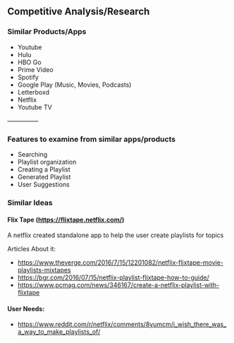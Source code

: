 ## Competitive Analysis/Research

### Similar Products/Apps
- Youtube
- Hulu
- HBO Go
- Prime Video
- Spotify
- Google Play (Music, Movies, Podcasts)
- Letterboxd
- Netflix 
- Youtube TV

––––––––––

### Features to examine from similar apps/products
- Searching
- Playlist organization
- Creating a Playlist
- Generated Playlist
- User Suggestions



### Similar Ideas
#### Flix Tape (https://flixtape.netflix.com/)
A netflix created standalone app to help the user create playlists for topics

Articles About it:
- https://www.theverge.com/2016/7/15/12201082/netflix-flixtape-movie-playlists-mixtapes
- https://bgr.com/2016/07/15/netflix-playlist-flixtape-how-to-guide/
- https://www.pcmag.com/news/346167/create-a-netflix-playlist-with-flixtape

#### User Needs:
- https://www.reddit.com/r/netflix/comments/8yumcm/i_wish_there_was_a_way_to_make_playlists_of/
